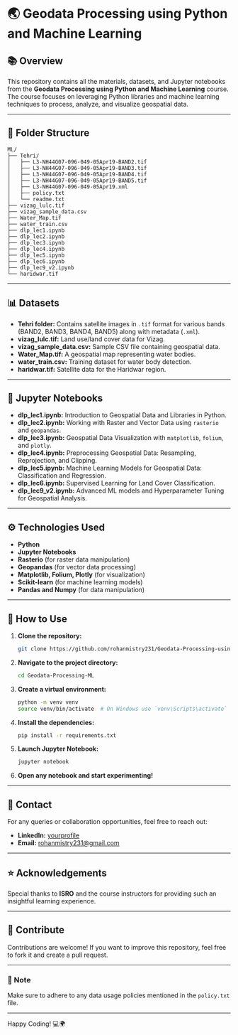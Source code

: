 # 🌏 Geodata Processing using Python and Machine Learning

## 📚 Overview
This repository contains all the materials, datasets, and Jupyter notebooks from the **Geodata Processing using Python and Machine Learning** course. The course focuses on leveraging Python libraries and machine learning techniques to process, analyze, and visualize geospatial data.

---

## 📁 Folder Structure
```
ML/
├── Tehri/
│   ├── L3-NH44G07-096-049-05Apr19-BAND2.tif
│   ├── L3-NH44G07-096-049-05Apr19-BAND3.tif
│   ├── L3-NH44G07-096-049-05Apr19-BAND4.tif
│   ├── L3-NH44G07-096-049-05Apr19-BAND5.tif
│   ├── L3-NH44G07-096-049-05Apr19.xml
│   ├── policy.txt
│   └── readme.txt
├── vizag_lulc.tif
├── vizag_sample_data.csv
├── Water_Map.tif
├── water_train.csv
├── dlp_lec1.ipynb
├── dlp_lec2.ipynb
├── dlp_lec3.ipynb
├── dlp_lec4.ipynb
├── dlp_lec5.ipynb
├── dlp_lec6.ipynb
├── dlp_lec9_v2.ipynb
└── haridwar.tif
```

---

## 📊 Datasets
- **Tehri folder:** Contains satellite images in `.tif` format for various bands (BAND2, BAND3, BAND4, BAND5) along with metadata (`.xml`).
- **vizag_lulc.tif:** Land use/land cover data for Vizag.
- **vizag_sample_data.csv:** Sample CSV file containing geospatial data.
- **Water_Map.tif:** A geospatial map representing water bodies.
- **water_train.csv:** Training dataset for water body detection.
- **haridwar.tif:** Satellite data for the Haridwar region.

---

## 📒 Jupyter Notebooks
- **dlp_lec1.ipynb:** Introduction to Geospatial Data and Libraries in Python.
- **dlp_lec2.ipynb:** Working with Raster and Vector Data using `rasterio` and `geopandas`.
- **dlp_lec3.ipynb:** Geospatial Data Visualization with `matplotlib`, `folium`, and `plotly`.
- **dlp_lec4.ipynb:** Preprocessing Geospatial Data: Resampling, Reprojection, and Clipping.
- **dlp_lec5.ipynb:** Machine Learning Models for Geospatial Data: Classification and Regression.
- **dlp_lec6.ipynb:** Supervised Learning for Land Cover Classification.
- **dlp_lec9_v2.ipynb:** Advanced ML models and Hyperparameter Tuning for Geospatial Analysis.

---

## ⚙️ Technologies Used
- **Python**
- **Jupyter Notebooks**
- **Rasterio** (for raster data manipulation)
- **Geopandas** (for vector data processing)
- **Matplotlib, Folium, Plotly** (for visualization)
- **Scikit-learn** (for machine learning models)
- **Pandas and Numpy** (for data manipulation)

---

## 🚀 How to Use
1. **Clone the repository:**
   ```bash
   git clone https://github.com/rohanmistry231/Geodata-Processing-using-Python-and-Machine-Learning.git
   ```
2. **Navigate to the project directory:**
   ```bash
   cd Geodata-Processing-ML
   ```
3. **Create a virtual environment:**
   ```bash
   python -m venv venv
   source venv/bin/activate  # On Windows use `venv\Scripts\activate`
   ```
4. **Install the dependencies:**
   ```bash
   pip install -r requirements.txt
   ```
5. **Launch Jupyter Notebook:**
   ```bash
   jupyter notebook
   ```
6. **Open any notebook and start experimenting!**

---

## 📧 Contact
For any queries or collaboration opportunities, feel free to reach out:
- **LinkedIn:** [yourprofile](https://www.linkedin.com/in/rohan-mistry-493987202/)
- **Email:** rohanmistry231@gmail.com

---

## ⭐ Acknowledgements
Special thanks to **ISRO** and the course instructors for providing such an insightful learning experience.

---

## 🌟 Contribute
Contributions are welcome! If you want to improve this repository, feel free to fork it and create a pull request.

---

### 📌 Note
Make sure to adhere to any data usage policies mentioned in the `policy.txt` file.

---

Happy Coding! 💻🌍
